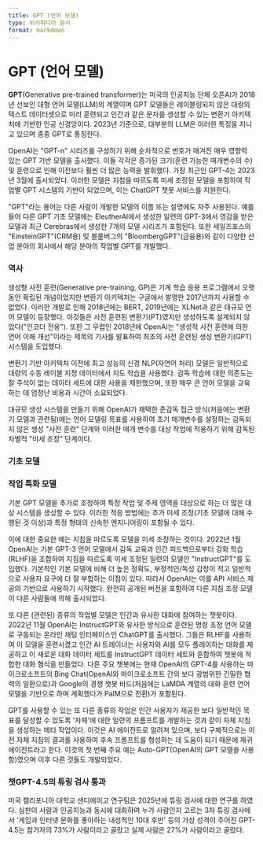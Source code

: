 ```yaml
---
title: GPT (언어 모델)
type: 위키피디아 문서
format: markdown
---
```


# GPT (언어 모델)

**GPT**(Generative pre-trained transformer)는 미국의 인공지능 단체 오픈AI가 2018년 선보인 대형 언어 모델(LLM)의 계열이며 GPT 모델들은 레이블링되지 않은 대량의 텍스트 데이터셋으로 미리 훈련되고 인간과 같은 문자를 생성할 수 있는 변환기 아키텍처에 기반한 인공 신경망이다. 2023년 기준으로, 대부분의 LLM은 이러한 특징을 지니고 있으며 종종 GPT로 통칭한다.

OpenAI는 "GPT-n" 시리즈를 구성하기 위해 순차적으로 번호가 매겨진 매우 영향력 있는 GPT 기반 모델을 출시했다. 이들 각각은 증가된 크기(훈련 가능한 매개변수의 수) 및 훈련으로 인해 이전보다 훨씬 더 많은 능력을 발휘했다. 가장 최근인 GPT-4는 2023년 3월에 출시되었다. 이러한 모델은 지침을 따르도록 미세 조정된 모델을 포함하여 작업별 GPT 시스템의 기반이 되었으며, 이는 ChatGPT 챗봇 서비스를 지원한다.

"GPT"라는 용어는 다른 사람이 개발한 모델의 이름 또는 설명에도 자주 사용된다. 예를 들어 다른 GPT 기초 모델에는 EleutherAI에서 생성한 일련의 GPT-3에서 영감을 받은 모델과 최근 Cerebras에서 생성한 7개의 모델 시리즈가 포함된다. 또한 세일즈포스의 "EinsteinGPT"(CRM용) 및 블룸버그의 "BloombergGPT"(금융용)와 같이 다양한 산업 분야의 회사에서 해당 분야의 작업별 GPT를 개발했다.

### 역사

생성형 사전 훈련(Generative pre-training, GP)은 기계 학습 응용 프로그램에서 오랫동안 확립된 개념이었지만 변환기 아키텍처는 구글에서 발명한 2017년까지 사용할 수 없었다. 이러한 개발로 인해 2018년에는 BERT, 2019년에는 XLNet과 같은 대규모 언어 모델이 등장했다. 이것들은 사전 훈련된 변환기(PT)였지만 생성하도록 설계되지 않았다("인코더 전용"). 또한 그 무렵인 2018년에 OpenAI는 "생성적 사전 훈련에 의한 언어 이해 개선"이라는 제목의 기사를 발표하여 최초의 사전 훈련된 생성 변환기(GPT) 시스템을 도입했다.

변환기 기반 아키텍처 이전에 최고 성능의 신경 NLP(자연어 처리) 모델은 일반적으로 대량의 수동 레이블 지정 데이터에서 지도 학습을 사용했다. 감독 학습에 대한 의존도는 잘 주석이 없는 데이터 세트에 대한 사용을 제한했으며, 또한 매우 큰 언어 모델을 교육하는 데 엄청난 비용과 시간이 소요되었다.

대규모 생성 시스템을 만들기 위해 OpenAI가 채택한 준감독 접근 방식(처음에는 변환기 모델과 관련됨)에는 언어 모델링 목표를 사용하여 초기 매개변수를 설정하는 감독되지 않은 생성 "사전 훈련" 단계와 이러한 매개 변수를 대상 작업에 적용하기 위해 감독된 차별적 "미세 조정" 단계이다.

### 기초 모델

### 작업 특화 모델

기본 GPT 모델을 추가로 조정하여 특정 작업 및 주제 영역을 대상으로 하는 더 많은 대상 시스템을 생성할 수 있다. 이러한 적응 방법에는 추가 미세 조정(기초 모델에 대해 수행된 것 이상)과 특정 형태의 신속한 엔지니어링이 포함될 수 있다.

이에 대한 중요한 예는 지침을 따르도록 모델을 미세 조정하는 것이다. 2022년 1월 OpenAI는 기본 GPT-3 언어 모델에서 감독 교육과 인간 피드백으로부터 강화 학습(RLHF)을 조합하여 지침을 따르도록 미세 조정된 일련의 모델인 "InstructGPT"를 도입했다. 기본적인 기본 모델에 비해 더 높은 정확도, 부정적인/독성 감정이 적고 일반적으로 사용자 요구에 더 잘 부합하는 이점이 있다. 따라서 OpenAI는 이를 API 서비스 제공의 기반으로 사용하기 시작했다. 완전히 공개된 버전을 포함하여 다른 지침 조정 모델이 다른 사람들에 의해 출시되었다.

또 다른 (관련된) 종류의 작업별 모델은 인간과 유사한 대화에 참여하는 챗봇이다. 2022년 11월 OpenAI는 InstructGPT와 유사한 방식으로 훈련된 명령 조정 언어 모델로 구동되는 온라인 채팅 인터페이스인 ChatGPT를 출시했다. 그들은 RLHF를 사용하여 이 모델을 훈련시켰고 인간 AI 트레이너는 사용자와 AI를 모두 플레이하는 대화를 제공하고 이 새로운 대화 데이터 세트를 InstructGPT 데이터 세트와 혼합하여 챗봇에 적합한 대화 형식을 만들었다. 다른 주요 챗봇에는 현재 OpenAI의 GPT-4를 사용하는 마이크로소프트의 Bing Chat(OpenAI와 마이크로소프트 간의 보다 광범위한 긴밀한 협력의 일환으로)과 Google의 경쟁 챗봇 바드(처음에는 LaMDA 계열의 대화 훈련 언어 모델을 기반으로 하며 계획했다가 PalM으로 전환)가 포함된다.

GPT를 사용할 수 있는 또 다른 종류의 작업은 인간 사용자가 제공한 보다 일반적인 목표를 달성할 수 있도록 '자체'에 대한 일련의 프롬프트를 개발하는 것과 같이 자체 지침을 생성하는 메타 작업이다. 이것은 AI 에이전트로 알려져 있으며, 보다 구체적으로는 이전 자체 지침의 결과를 사용하여 후속 프롬프트를 형성하는 데 도움이 되기 때문에 재귀 에이전트라고 한다. 이것의 첫 번째 주요 예는 Auto-GPT(OpenAI의 GPT 모델을 사용함)였으며 이후 다른 것들도 개발되었다.

### 챗GPT-4.5의 튜링 검사 통과

미국 캘리포니아 대학교 샌디에이고 연구팀은 2025년에 튜링 검사에 대한 연구를 하였다. 심판이 사람과 인공지능과 동시에 대화하여 누가 사람인지 고르는 3자 튜링 검사에서 '게임과 인터넷 문화를 좋아하는 내성적인 10대 후반' 등의 가상 성격이 주어진 GPT-4.5는 참가자의 73%가 사람이라고 골랐고 실제 사람은 27%가 사람이라고 골랐다.